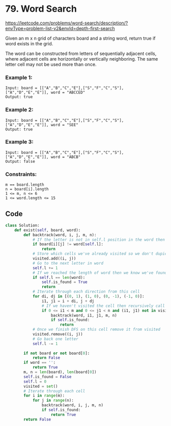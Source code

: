 # 79. Word Search
https://leetcode.com/problems/word-search/description/?envType=problem-list-v2&envId=depth-first-search

Given an m x n grid of characters board and a string word, return true if word exists in the grid.

The word can be constructed from letters of sequentially adjacent cells, where adjacent cells are horizontally or vertically neighboring. The same letter cell may not be used more than once.

### Example 1:

```
Input: board = [["A","B","C","E"],["S","F","C","S"],["A","D","E","E"]], word = "ABCCED"
Output: true
```

### Example 2:

```
Input: board = [["A","B","C","E"],["S","F","C","S"],["A","D","E","E"]], word = "SEE"
Output: true
```

### Example 3:

```
Input: board = [["A","B","C","E"],["S","F","C","S"],["A","D","E","E"]], word = "ABCB"
Output: false
```

### Constraints:

```
m == board.length
n = board[i].length
1 <= m, n <= 6
1 <= word.length <= 15
```

## Code

```python
class Solution:
    def exist(self, board, word):
        def backtrack(word, i, j, m, n):
            # If the letter is not in self.l position in the word then quit this recursion
            if board[i][j] != word[self.l]:
                return
            # Store which cells we've already visited so we don't dupicate backtrack() calls
            visited.add((i, j))
            # Go to the next letter in word
            self.l += 1
            # If we reached the length of word then we know we've found the word
            if self.l == len(word):
                self.is_found = True
                return 
            # Iterate through each direction from this cell
            for di, dj in [(0, 1), (1, 0), (0, -1), (-1, 0)]:
                i1, j1 = i + di, j + dj
                # If we haven't visited the cell then recursively call backtrack() on it
                if 0 <= i1 < m and 0 <= j1 < n and (i1, j1) not in visited:
                    backtrack(word, i1, j1, m, n)
                    if self.is_found:
                        return 
            # Once we finish DFS on this cell remove it from visited
            visited.remove((i, j))
            # Go back one letter
            self.l -= 1
        
        if not board or not board[0]:
            return False
        if word == '':
            return True
        m, n = len(board), len(board[0])
        self.is_found = False
        self.l = 0
        visited = set()
        # Iterate through each cell
        for i in range(m):
            for j in range(n):
                backtrack(word, i, j, m, n)
                if self.is_found:
                    return True
        return False
```